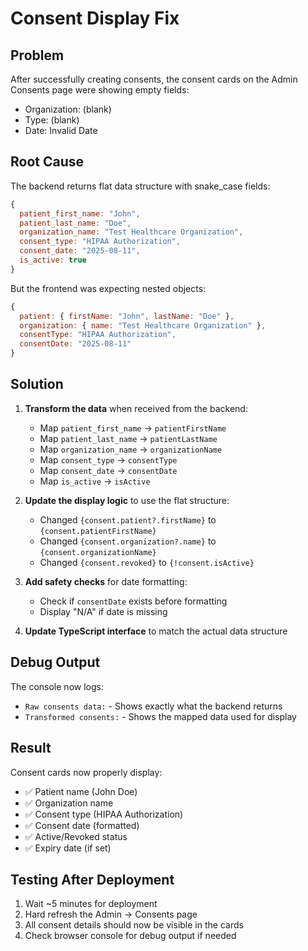 # Consent Display Fix

## Problem
After successfully creating consents, the consent cards on the Admin Consents page were showing empty fields:
- Organization: (blank)
- Type: (blank)  
- Date: Invalid Date

## Root Cause
The backend returns flat data structure with snake_case fields:
```javascript
{
  patient_first_name: "John",
  patient_last_name: "Doe",
  organization_name: "Test Healthcare Organization",
  consent_type: "HIPAA Authorization",
  consent_date: "2025-08-11",
  is_active: true
}
```

But the frontend was expecting nested objects:
```javascript
{
  patient: { firstName: "John", lastName: "Doe" },
  organization: { name: "Test Healthcare Organization" },
  consentType: "HIPAA Authorization",
  consentDate: "2025-08-11"
}
```

## Solution
1. **Transform the data** when received from the backend:
   - Map `patient_first_name` → `patientFirstName`
   - Map `patient_last_name` → `patientLastName`
   - Map `organization_name` → `organizationName`
   - Map `consent_type` → `consentType`
   - Map `consent_date` → `consentDate`
   - Map `is_active` → `isActive`

2. **Update the display logic** to use the flat structure:
   - Changed `{consent.patient?.firstName}` to `{consent.patientFirstName}`
   - Changed `{consent.organization?.name}` to `{consent.organizationName}`
   - Changed `{consent.revoked}` to `{!consent.isActive}`

3. **Add safety checks** for date formatting:
   - Check if `consentDate` exists before formatting
   - Display "N/A" if date is missing

4. **Update TypeScript interface** to match the actual data structure

## Debug Output
The console now logs:
- `Raw consents data:` - Shows exactly what the backend returns
- `Transformed consents:` - Shows the mapped data used for display

## Result
Consent cards now properly display:
- ✅ Patient name (John Doe)
- ✅ Organization name  
- ✅ Consent type (HIPAA Authorization)
- ✅ Consent date (formatted)
- ✅ Active/Revoked status
- ✅ Expiry date (if set)

## Testing After Deployment
1. Wait ~5 minutes for deployment
2. Hard refresh the Admin → Consents page
3. All consent details should now be visible in the cards
4. Check browser console for debug output if needed
